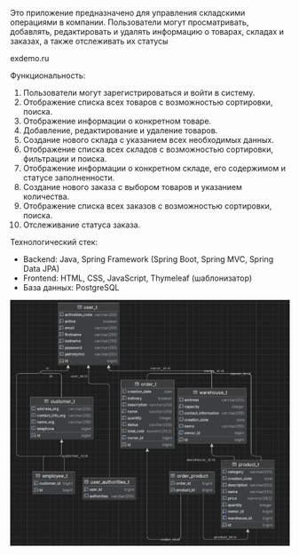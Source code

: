 Это приложение предназначено для управления складскими операциями в компании. Пользователи могут просматривать, добавлять, редактировать и удалять информацию о товарах, складах и заказах, а также отслеживать их статусы

exdemo.ru

Функциональность:

1. Пользователи могут зарегистрироваться и войти в систему.
2. Отображение списка всех товаров с возможностью сортировки, поиска.
3. Отображение информации о конкретном товаре.
4. Добавление, редактирование и удаление товаров.
5. Создание нового склада с указанием всех необходимых данных.
6. Отображение списка всех складов с возможностью сортировки, фильтрации и поиска.
7. Отображение информации о конкретном складе, его содержимом и статусе заполненности.
8. Создание нового заказа с выбором товаров и указанием количества.
9. Отображение списка всех заказов с возможностью сортировки, поиска.
10. Отслеживание статуса заказа.


Технологический стек:

- Backend: Java, Spring Framework (Spring Boot, Spring MVC, Spring Data JPA)
- Frontend: HTML, CSS, JavaScript, Thymeleaf (шаблонизатор)
- База данных: PostgreSQL

![schema.png](schema.png)